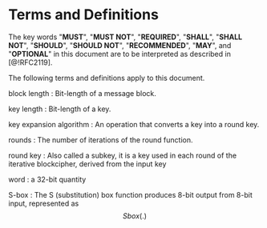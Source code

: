 #  Terms and Definitions

The key words "**MUST**", "**MUST NOT**", "**REQUIRED**", "**SHALL**",
"**SHALL NOT**", "**SHOULD**", "**SHOULD NOT**", "**RECOMMENDED**",
"**MAY**", and "**OPTIONAL**" in this document are to be interpreted
as described in [@!RFC2119].

The following terms and definitions apply to this document.

block length
: Bit-length of a message block.

key length
: Bit-length of a key.

key expansion algorithm
: An operation that converts a key into a round key.

rounds
: The number of iterations of the round function.

<!-- TODO: clarify this -->

round key
: Also called a subkey, it is a key used in each round of the iterative blockcipher, derived from the input key

word
: a 32-bit quantity

S-box
: The S (substitution) box function produces 8-bit output from 8-bit input, represented as $$Sbox(.)$$
